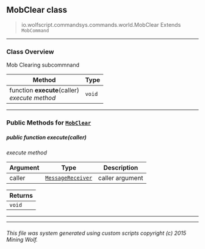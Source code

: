 ## MobClear __class__

>io.wolfscript.commandsys.commands.world.MobClear
>Extends `MobCommand`

---

### Class Overview

Mob Clearing subcommnand

Method | Type   
--- | :--- 
 function __execute__(caller) <br> _execute method_ | `void`



---


### Public Methods for [`MobClear`](MobClear.md)

##### <a id='execute'></a>public  function __execute__(caller)

_execute method_

Argument | Type | Description  
--- | --- | --- 
caller | [`MessageReceiver`](../../../chat/MessageReceiver.md) | caller argument

Returns | 
--- | 
`void` |


---
---


###### This file was system generated using custom scripts copyright (c) 2015 Mining Wolf.
	

